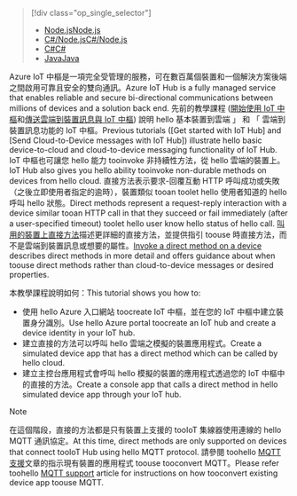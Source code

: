 > [!div class="op_single_selector"]
> * [<span data-ttu-id="7d961-101">Node.js</span><span class="sxs-lookup"><span data-stu-id="7d961-101">Node.js</span></span>](../articles/iot-hub/iot-hub-node-node-direct-methods.md)
> * [<span data-ttu-id="7d961-102">C#/Node.js</span><span class="sxs-lookup"><span data-stu-id="7d961-102">C#/Node.js</span></span>](../articles/iot-hub/iot-hub-csharp-node-direct-methods.md)
> * [<span data-ttu-id="7d961-103">C#</span><span class="sxs-lookup"><span data-stu-id="7d961-103">C#</span></span>](../articles/iot-hub/iot-hub-csharp-csharp-direct-methods.md)
> * [<span data-ttu-id="7d961-104">Java</span><span class="sxs-lookup"><span data-stu-id="7d961-104">Java</span></span>](../articles/iot-hub/iot-hub-java-java-direct-methods.md)

<span data-ttu-id="7d961-105">Azure IoT 中樞是一項完全受管理的服務，可在數百萬個裝置和一個解決方案後端之間啟用可靠且安全的雙向通訊。</span><span class="sxs-lookup"><span data-stu-id="7d961-105">Azure IoT Hub is a fully managed service that enables reliable and secure bi-directional communications between millions of devices and a solution back end.</span></span> <span data-ttu-id="7d961-106">先前的教學課程 ([開始使用 IoT 中樞]和[傳送雲端到裝置訊息與 IoT 中樞]) 說明 hello 基本裝置到雲端 」 和 「 雲端到裝置訊息功能的 IoT 中樞。</span><span class="sxs-lookup"><span data-stu-id="7d961-106">Previous tutorials ([Get started with IoT Hub] and [Send Cloud-to-Device messages with IoT Hub]) illustrate hello basic device-to-cloud and cloud-to-device messaging functionality of IoT Hub.</span></span> <span data-ttu-id="7d961-107">IoT 中樞也可讓您 hello 能力 tooinvoke 非持續性方法，從 hello 雲端的裝置上。</span><span class="sxs-lookup"><span data-stu-id="7d961-107">IoT Hub also gives you hello ability tooinvoke non-durable methods on devices from hello cloud.</span></span> <span data-ttu-id="7d961-108">直接方法表示要求-回覆互動 HTTP 呼叫成功或失敗 （之後立即使用者指定的逾時），裝置類似 tooan toolet hello 使用者知道的 hello 呼叫 hello 狀態。</span><span class="sxs-lookup"><span data-stu-id="7d961-108">Direct methods represent a request-reply interaction with a device similar tooan HTTP call in that they succeed or fail immediately (after a user-specified timeout) toolet hello user know hello status of hello call.</span></span> <span data-ttu-id="7d961-109">[叫用的裝置上直接方法][ lnk-devguide-methods]描述更詳細的直接方法，並提供指引 toouse 時直接方法，而不是雲端到裝置訊息或想要的屬性。</span><span class="sxs-lookup"><span data-stu-id="7d961-109">[Invoke a direct method on a device][lnk-devguide-methods] describes direct methods in more detail and offers guidance about when toouse direct methods rather than cloud-to-device messages or desired properties.</span></span>

<span data-ttu-id="7d961-110">本教學課程說明如何：</span><span class="sxs-lookup"><span data-stu-id="7d961-110">This tutorial shows you how to:</span></span>

* <span data-ttu-id="7d961-111">使用 hello Azure 入口網站 toocreate IoT 中樞，並在您的 IoT 中樞中建立裝置身分識別。</span><span class="sxs-lookup"><span data-stu-id="7d961-111">Use hello Azure portal toocreate an IoT hub and create a device identity in your IoT hub.</span></span>
* <span data-ttu-id="7d961-112">建立直接的方法可以呼叫 hello 雲端之模擬的裝置應用程式。</span><span class="sxs-lookup"><span data-stu-id="7d961-112">Create a simulated device app that has a direct method which can be called by hello cloud.</span></span>
* <span data-ttu-id="7d961-113">建立主控台應用程式會呼叫 hello 模擬的裝置的應用程式透過您的 IoT 中樞中的直接的方法。</span><span class="sxs-lookup"><span data-stu-id="7d961-113">Create a console app that calls a direct method in hello simulated device app through your IoT hub.</span></span>

> [!NOTE]
> <span data-ttu-id="7d961-114">在這個階段，直接的方法都是只有裝置上支援的 tooIoT 集線器使用連線的 hello MQTT 通訊協定。</span><span class="sxs-lookup"><span data-stu-id="7d961-114">At this time, direct methods are only supported on devices that connect tooIoT Hub using hello MQTT protocol.</span></span> <span data-ttu-id="7d961-115">請參閱 toohello [MQTT 支援][ lnk-devguide-mqtt]文章的指示現有裝置的應用程式 toouse tooconvert MQTT。</span><span class="sxs-lookup"><span data-stu-id="7d961-115">Please refer toohello [MQTT support][lnk-devguide-mqtt] article for instructions on how tooconvert existing device app toouse MQTT.</span></span>


[lnk-devguide-methods]: ../articles/iot-hub/iot-hub-devguide-direct-methods.md
[lnk-devguide-mqtt]: ../articles/iot-hub/iot-hub-mqtt-support.md

[傳送雲端到裝置訊息與 IoT 中樞]: ../articles/iot-hub/iot-hub-csharp-csharp-c2d.md
[開始使用 IoT 中樞]: ../articles/iot-hub/iot-hub-node-node-getstarted.md